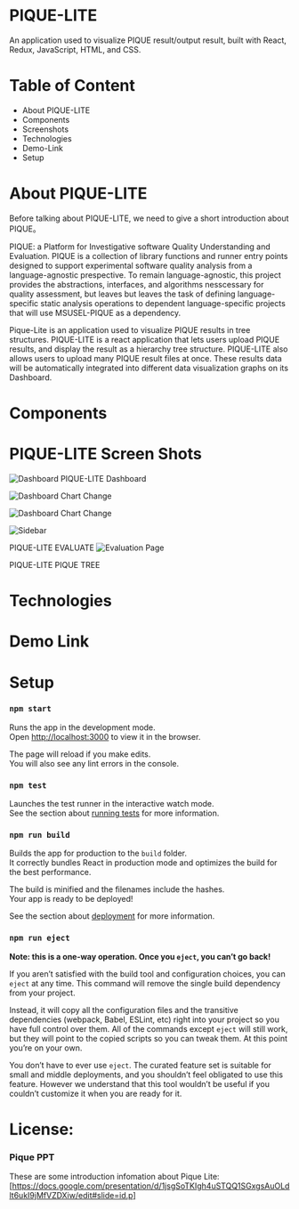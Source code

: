 # PIQUE-LITE

An application used to visualize PIQUE result/output result, built with React, Redux, JavaScript, HTML, and CSS.

# Table of Content
* About PIQUE-LITE
* Components
* Screenshots
* Technologies
* Demo-Link
* Setup


# About PIQUE-LITE

Before talking about PIQUE-LITE, we need to give a short introduction about PIQUE。

PIQUE: a Platform for Investigative software Quality Understanding and Evaluation. PIQUE is a collection of library functions and runner entry points designed to support experimental software quality analysis from a language-agnostic prespective. To remain language-agnostic, this project provides the abstractions, interfaces, and algorithms nesscessary for quality assessment, but leaves but leaves the task of defining language-specific static analysis operations to dependent language-specific projects that will use MSUSEL-PIQUE as a dependency. 

Pique-Lite is an application used to visualize PIQUE results in tree structures. PIQUE-LITE is a react application that lets users upload PIQUE results, and display the result as a hierarchy tree structure. PIQUE-LITE also allows users to upload many PIQUE result files at once. These results data will be automatically integrated into different data visualization graphs on its Dashboard. 


# Components




# PIQUE-LITE Screen Shots
![Dashboard](https://github.com/MSUSEL/Pique-Lite/blob/xuying_dev/public/images/Dashboard2.png)
PIQUE-LITE Dashboard

![Dashboard Chart Change](https://github.com/MSUSEL/Pique-Lite/blob/xuying_dev/public/images/Dashboard3.png)

![Dashboard Chart Change](https://github.com/MSUSEL/Pique-Lite/blob/xuying_dev/public/images/Dashboard4.png)

![Sidebar](https://github.com/MSUSEL/Pique-Lite/blob/xuying_dev/public/images/Sidebar.png)

PIQUE-LITE EVALUATE
![Evaluation Page](https://github.com/MSUSEL/Pique-Lite/blob/xuying_dev/public/images/evaluate.png)



PIQUE-LITE PIQUE TREE

# Technologies

# Demo Link

# Setup

### `npm start`

Runs the app in the development mode.\
Open [http://localhost:3000](http://localhost:3000) to view it in the browser.

The page will reload if you make edits.\
You will also see any lint errors in the console.

### `npm test`

Launches the test runner in the interactive watch mode.\
See the section about [running tests](https://facebook.github.io/create-react-app/docs/running-tests) for more information.

### `npm run build`

Builds the app for production to the `build` folder.\
It correctly bundles React in production mode and optimizes the build for the best performance.

The build is minified and the filenames include the hashes.\
Your app is ready to be deployed!

See the section about [deployment](https://facebook.github.io/create-react-app/docs/deployment) for more information.

### `npm run eject`

**Note: this is a one-way operation. Once you `eject`, you can’t go back!**

If you aren’t satisfied with the build tool and configuration choices, you can `eject` at any time. This command will remove the single build dependency from your project.

Instead, it will copy all the configuration files and the transitive dependencies (webpack, Babel, ESLint, etc) right into your project so you have full control over them. All of the commands except `eject` will still work, but they will point to the copied scripts so you can tweak them. At this point you’re on your own.

You don’t have to ever use `eject`. The curated feature set is suitable for small and middle deployments, and you shouldn’t feel obligated to use this feature. However we understand that this tool wouldn’t be useful if you couldn’t customize it when you are ready for it.

# License: 

### Pique PPT
These are some introduction infomation about Pique Lite: [https://docs.google.com/presentation/d/1jsgSoTKIgh4uSTQQ1SGxgsAuOLdlt6ukI9jMfVZDXiw/edit#slide=id.p]
